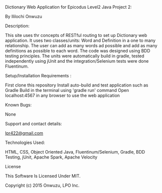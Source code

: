 Dictionary Web Application for Epicodus Level2 Java Project 2:

By Ililochi Onwuzu

Description:

This site uses thr concepts of RESTful routing to set up Dictionary web application. It uses two classes/units: Word and Definition in a one to many relationship. The user can add as many words ad possible and add as many definitions as possible to each word. The code was designed using BDD testing principles. The units were automatically build in gradle, tested independently using jUnit and the integration/Selenium tests were done Fluentinum.

Setup/Installation Requirements :

First clone this repository
Install auto-build and test application such as Gradle
Build in the terminal using 'gradle run' command
Open localhost:4567 in any browser to use the web application

Known Bugs:

None

Support and contact details:

lpr422@gmail.com

Technologies Used:

HTML, CSS, Object Oriented Java, Fluentinum/Selenium, Gradle, BDD Testing, jUnit, Apache Spark, Apache Velocity

License

This Software Is Licensed Under MIT.

Copyright (c) 2015 Onwuzu, LPO Inc.
